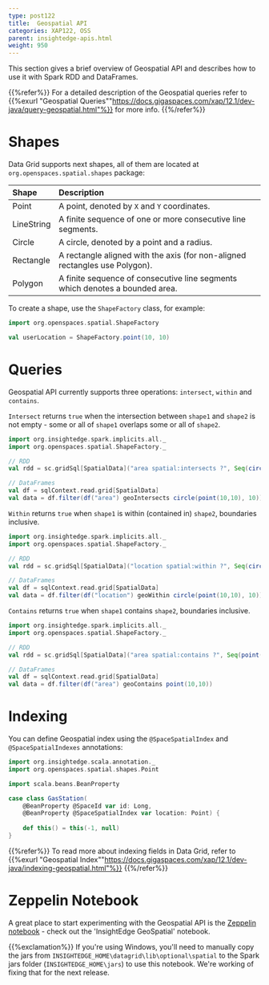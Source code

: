 ```yaml
---
type: post122
title:  Geospatial API
categories: XAP122, OSS
parent: insightedge-apis.html
weight: 950
---
```


This section gives a brief overview of Geospatial API and describes how to use it with Spark RDD and DataFrames.

{{%refer%}}
For a detailed description of the Geospatial queries refer to {{%exurl "Geospatial Queries""https://docs.gigaspaces.com/xap/12.1/dev-java/query-geospatial.html"%}} for more info.
{{%/refer%}}

# Shapes

Data Grid supports next shapes, all of them are located at `org.openspaces.spatial.shapes` package:

| Shape       | Description                                                                 |
|:------------|:----------------------------------------------------------------------------|
| Point       | A point, denoted by `X` and `Y` coordinates.                                |
| LineString  | A finite sequence of one or more consecutive line segments.                 |
| Circle      | A circle, denoted by a point and a radius.                                  |
| Rectangle   | A rectangle aligned with the axis (for non-aligned rectangles use Polygon). |
| Polygon     | A finite sequence of consecutive line segments which denotes a bounded area.|

To create a shape, use the `ShapeFactory` class, for example:

```scala
import org.openspaces.spatial.ShapeFactory

val userLocation = ShapeFactory.point(10, 10)
```

# Queries

Geospatial API currently supports three operations: `intersect`, `within` and `contains`.

`Intersect` returns `true` when the intersection between `shape1` and `shape2` is not empty - some or all of `shape1` overlaps some or all of `shape2`.

```scala
import org.insightedge.spark.implicits.all._
import org.openspaces.spatial.ShapeFactory._

// RDD
val rdd = sc.gridSql[SpatialData]("area spatial:intersects ?", Seq(circle(point(10,10), 10)))

// DataFrames
val df = sqlContext.read.grid[SpatialData]
val data = df.filter(df("area") geoIntersects circle(point(10,10), 10))
```

`Within` returns `true` when `shape1` is within (contained in) `shape2`, boundaries inclusive.

```scala
import org.insightedge.spark.implicits.all._
import org.openspaces.spatial.ShapeFactory._

// RDD
val rdd = sc.gridSql[SpatialData]("location spatial:within ?", Seq(circle(point(10,10), 10)))

// DataFrames
val df = sqlContext.read.grid[SpatialData]
val data = df.filter(df("location") geoWithin circle(point(10,10), 10))
```

`Contains` returns `true` when `shape1` contains `shape2`, boundaries inclusive.

```scala
import org.insightedge.spark.implicits.all._
import org.openspaces.spatial.ShapeFactory._

// RDD
val rdd = sc.gridSql[SpatialData]("area spatial:contains ?", Seq(point(10,10)))

// DataFrames
val df = sqlContext.read.grid[SpatialData]
val data = df.filter(df("area") geoContains point(10,10))
```

# Indexing

You can define Geospatial index using the `@SpaceSpatialIndex` and `@SpaceSpatialIndexes` annotations:

```scala
import org.insightedge.scala.annotation._
import org.openspaces.spatial.shapes.Point

import scala.beans.BeanProperty

case class GasStation(
    @BeanProperty @SpaceId var id: Long,
    @BeanProperty @SpaceSpatialIndex var location: Point) {
    
	def this() = this(-1, null)
}
```

{{%refer%}}
To read more about indexing fields in Data Grid, refer to {{%exurl "Geospatial Index""https://docs.gigaspaces.com/xap/12.1/dev-java/indexing-geospatial.html"%}}
{{%/refer%}}

# Zeppelin Notebook

A great place to start experimenting with the Geospatial API is the [Zeppelin notebook](notebook.html) - check out the 'InsightEdge GeoSpatial' notebook.

{{%exclamation%}} If you're using Windows, you'll need to manually copy the jars from `INSIGHTEDGE_HOME\datagrid\lib\optional\spatial` to the Spark jars folder (`INSIGHTEDGE_HOME\jars`) to use this notebook. We're working of fixing that for the next release.

